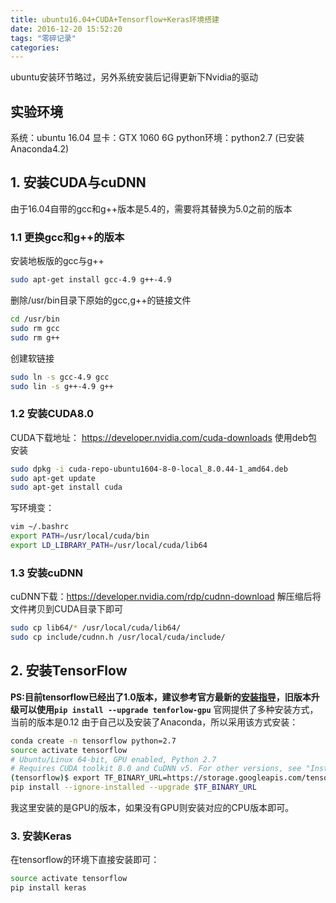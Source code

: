 ```yaml
---
title: ubuntu16.04+CUDA+Tensorflow+Keras环境搭建
date: 2016-12-20 15:52:20
tags: "零碎记录"
categories:
---
```

ubuntu安装环节略过，另外系统安装后记得更新下Nvidia的驱动
## 实验环境
系统：ubuntu 16.04
显卡：GTX 1060 6G
python环境：python2.7 (已安装Anaconda4.2)
<!-- more -->
## 1. 安装CUDA与cuDNN
由于16.04自带的gcc和g++版本是5.4的，需要将其替换为5.0之前的版本
### 1.1 更换gcc和g++的版本
安装地板版的gcc与g++
```bash
sudo apt-get install gcc-4.9 g++-4.9
```
删除/usr/bin目录下原始的gcc,g++的链接文件
```bash
cd /usr/bin
sudo rm gcc
sudo rm g++
```
创建软链接
```bash
sudo ln -s gcc-4.9 gcc
sudo lin -s g++-4.9 g++
```
### 1.2 安装CUDA8.0
CUDA下载地址：
https://developer.nvidia.com/cuda-downloads
使用deb包安装
```bash
sudo dpkg -i cuda-repo-ubuntu1604-8-0-local_8.0.44-1_amd64.deb
sudo apt-get update
sudo apt-get install cuda
```
写环境变：
```bash
vim ~/.bashrc
export PATH=/usr/local/cuda/bin
export LD_LIBRARY_PATH=/usr/local/cuda/lib64
```
### 1.3 安装cuDNN
cuDNN下载：https://developer.nvidia.com/rdp/cudnn-download
解压缩后将文件拷贝到CUDA目录下即可
```bash
sudo cp lib64/* /usr/local/cuda/lib64/
sudo cp include/cudnn.h /usr/local/cuda/include/
```
## 2. 安装TensorFlow
**PS:目前tensorflow已经出了1.0版本，建议参考官方最新的[安装指导](https://www.tensorflow.org/install/install_linux)，旧版本升级可以使用`pip install --upgrade tenforlow-gpu`**
官网提供了多种安装方式，当前的版本是0.12
由于自己以及安装了Anaconda，所以采用该方式安装：
```bash
conda create -n tensorflow python=2.7
source activate tensorflow
# Ubuntu/Linux 64-bit, GPU enabled, Python 2.7
# Requires CUDA toolkit 8.0 and CuDNN v5. For other versions, see "Installing from sources" below.
(tensorflow)$ export TF_BINARY_URL=https://storage.googleapis.com/tensorflow/linux/gpu/tensorflow_gpu-0.12.0-cp27-none-linux_x86_64.whl
pip install --ignore-installed --upgrade $TF_BINARY_URL
```
我这里安装的是GPU的版本，如果没有GPU则安装对应的CPU版本即可。
### 3. 安装Keras
在tensorflow的环境下直接安装即可：
```bash
source activate tensorflow
pip install keras
```
